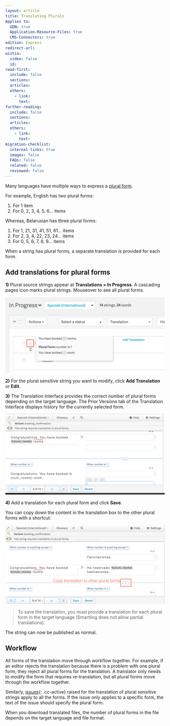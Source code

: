 ```yaml
---
layout: article
title: Translating Plurals
Applies to:
  GDN: true
  Application-Resource-Files: true
  CMS-Connectors: true
edition: Express
redirect-url:
wistia:
  video: false
  id:
read-first:
  include: false
  sections:
  articles:
  others:
    - link:
      text:
further-reading:
  include: false
  sections:
  articles:
  others:
    - link:
      text:
migration-checklist:
  internal-links: true
  images: false
  FAQs: false
  related: false
  reviewed: false
---
```



Many languages have multiple ways to express a [plural form](https://en.wikipedia.org/wiki/Plural).

For example, English has two plural forms:

1. For 1 item
2. For 0, 2, 3, 4, 5, 6… items

Whereas, Belarusian has three plural forms:

1. For 1, 21, 31, 41, 51, 61… items
2. For 2, 3, 4, 22, 23, 24… items
3. For 0, 5, 6, 7, 8, 9… items

When a string has plural forms, a separate translation is provided for each form.

## Add translations for plural forms

**1)** Plural source strings appear at **Translations &gt; In Progress**. A cascading pages icon marks plural strings. Mouseover to see all plural forms.

![](/uploads/versions/smartling---translations-management--smartlinghotels-node----x----1236-588x---.png)

**2)** For the plural sensitive string you want to modify, click **Add Translation** or **Edit**.

**3)** The Translation Interface provides the correct number of plural forms depending on the target language. The Prior Versions tab of the Translation Interface displays history for the currently selected form.

![](/uploads/versions/smartling---translations-management--smartlinghotels-node----x----1586-802x---.png)

**4)** Add a translation for each plural form and click **Save**.

You can copy down the content in the translation box to the other plural forms with a shortcut:

![](/uploads/versions/smartling---translations-management--smartlinghotels-node----x----1562-772x---.png)

> To save the translation, you must provide a translation for each plural form in the target language (Smartling does not allow partial translations).

The string can now be published as normal.

## Workflow

All forms of the translation move through workflow together. For example, if an editor rejects the translation because there is a problem with one plural form, they reject all plural forms for the translation. A translator only needs to modify the form that requires re-translation, but all plural forms move through the workflow together.

Similarly, [issues](/articles/issues/){: .cc-active} raised for the translation of plural sensitive strings apply to all the forms. If the issue only applies to a specific form, the text of the issue should specify the plural form.

When you download translated files, the number of plural forms in the file depends on the target language and file format.